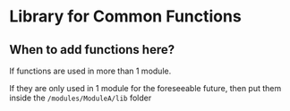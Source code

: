 # Library for Common Functions

## When to add functions here?

If functions are used in more than 1 module.

If they are only used in 1 module for the foreseeable future, then put them inside the `/modules/ModuleA/lib` folder
